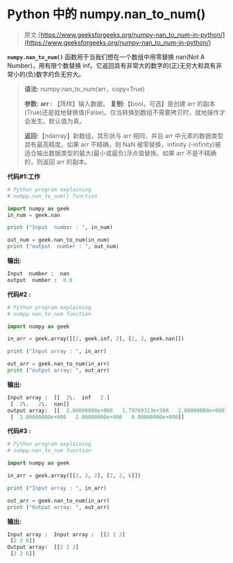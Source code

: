 # Python 中的 numpy.nan_to_num()

> 原文:[https://www.geeksforgeeks.org/numpy-nan_to_num-in-python/](https://www.geeksforgeeks.org/numpy-nan_to_num-in-python/)

**`numpy.nan_to_num()`** 函数用于当我们想在一个数组中用零替换 nan(Not A Number)，用有限个数替换 inf。它返回具有非常大的数字的(正)无穷大和具有非常小的(负)数字的负无穷大。

> **语法:** numpy.nan_to_num(arr，copy=True)
> 
> **参数:**
> **arr :** 【阵样】输入数据。
> **复制:**【bool，可选】是创建 arr 的副本(True)还是就地替换值(False)。仅当转换到数组不需要拷贝时，就地操作才会发生。默认值为真。
> 
> **返回:**【ndarray】新数组，其形状与 arr 相同，并且 arr 中元素的数据类型具有最高精度。如果 arr 不精确，则 NaN 被零替换，infinity (-infinity)被适合输出数据类型的最大(最小或最负)浮点值替换。如果 arr 不是不精确的，则返回 arr 的副本。

**代码#1:工作**

```py
# Python program explaining
# numpy.nan_to_num() function

import numpy as geek
in_num = geek.nan

print ("Input  number : ", in_num)

out_num = geek.nan_to_num(in_num) 
print ("output  number : ", out_num) 
```

**输出:**

```py
Input  number :  nan
output  number :  0.0

```

**代码#2 :**

```py
# Python program explaining
# numpy.nan_to_num function

import numpy as geek

in_arr = geek.array([[2, geek.inf, 2], [2, 2, geek.nan]])

print ("Input array : ", in_arr) 

out_arr = geek.nan_to_num(in_arr) 
print ("output array: ", out_arr) 
```

**输出:**

```py
Input array :  [[  2\.  inf   2.]
 [  2\.   2\.  nan]]
output array:  [[  2.00000000e+000   1.79769313e+308   2.00000000e+000]
 [  2.00000000e+000   2.00000000e+000   0.00000000e+000]]

```

**代码#3 :**

```py
# Python program explaining
# numpy.nan_to_num function

import numpy as geek

in_arr = geek.array([[2, 2, 2], [2, 2, 6]])

print ("Input array : ", in_arr) 

out_arr = geek.nan_to_num(in_arr) 
print ("Output array: ", out_arr) 
```

**输出:**

```py
Input array :  Input array :  [[2 2 2]
 [2 2 6]]
Output array:  [[2 2 2]
 [2 2 6]]

```